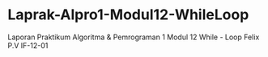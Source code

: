 # Laprak-Alpro1-Modul12-WhileLoop
Laporan Praktikum Algoritma &amp; Pemrograman 1 Modul 12 While - Loop Felix P.V IF-12-01
